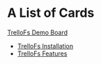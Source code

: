 # A List of Cards

[TrelloFs Demo Board](../README.md)

- [TrelloFs Installation](TrelloFs_Installation.md)
- [TrelloFs Features](TrelloFs_Features.md)
